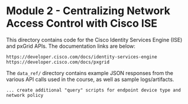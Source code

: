 # Module 2 - Centralizing Network Access Control with Cisco ISE
This directory contains code for the Cisco Identity Services Engine (ISE)
and pxGrid APIs. The documentation links are below:

```
https://developer.cisco.com/docs/identity-services-engine
https://developer.cisco.com/docs/pxgrid
```

The `data_ref/` directory contains example JSON responses from the
various API calls used in the course, as well as sample logs/artifacts.

```
... create additional "query" scripts for endpoint device type and network policy
```
